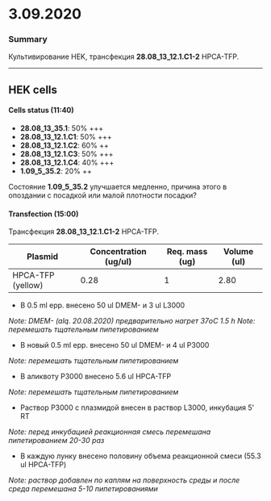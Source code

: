3.09.2020
==========

### Summary
Культивирование HEK, трансфекция **28.08_13_12.1.С1-2** HPCA-TFP.

--- 

## HEK cells
#### Cells status (11:40)
- **28.08_13_35.1**: 50% +++
- **28.08_13_12.1.С1**: 50% +++
- **28.08_13_12.1.С2**: 60% ++
- **28.08_13_12.1.С3**: 50% +++
- **28.08_13_12.1.С4**: 40% +++
- **1.09_5_35.2**: 20% ++

Cостояние **1.09_5_35.2** улучшается медленно, причина этого в опоздании с посадкой или малой плотности посадки?

#### Transfection (15:00)
Трансфекция **28.08_13_12.1.С1-2** HPCA-TFP.

|Plasmid|Concentration (ug/ul)|Req. mass (ug)|Volume (ul)|
|-|-|-|-|
|HPCA-TFP (yellow)|0.28|1|2.80|


- В 0.5 ml epp. внесено 50 ul DMEM- и 3 ul L3000

*Note: DMEM- (alq. 20.08.2020) предварительно нагрет 37oC 1.5 h*
*Note: перемешать тщательным пипетированием*

- В новый 0.5 ml epp. внесено 50 ul DMEM- и 4 ul P3000

*Note: перемешать тщательным пипетированием*

- В аликвоту P3000 внесенo 5.6 ul HPCA-TFP

*Note: перемешать тщательным пипетированием*

- Раствор P3000 c плазмидой внесен в раствор L3000, инкубация 5' RT

*Note: перед инкубацией реакционная смесь перемешана пипетированием 20-30 раз*

- В каждую лунку внесено половину объема реакционной смеси (55.3 ul HPCA-TFP)

*Note: раствор добавлен по каплям на поверхность среды и после среда перемешана 5-10 пипетированиями*